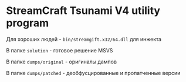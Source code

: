 # StreamCraft Tsunami V4 utility program

Для хороших людей - `bin/streamgift.x32/64.dll` для инжекта

В папке `solution` - готовое решение MSVS

В папке `dumps/original` - оригиналы дампов

В папке `dumps/patched` - деобфусцированные и пропатченные версии
